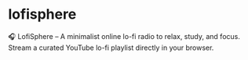 # lofisphere
🎧 LofiSphere – A minimalist online lo-fi radio to relax, study, and focus. Stream a curated YouTube lo-fi playlist directly in your browser.
